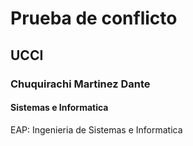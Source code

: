 # Prueba de conflicto
## UCCI
### Chuquirachi Martinez Dante 

#### Sistemas e Informatica

EAP: Ingenieria de Sistemas e Informatica


